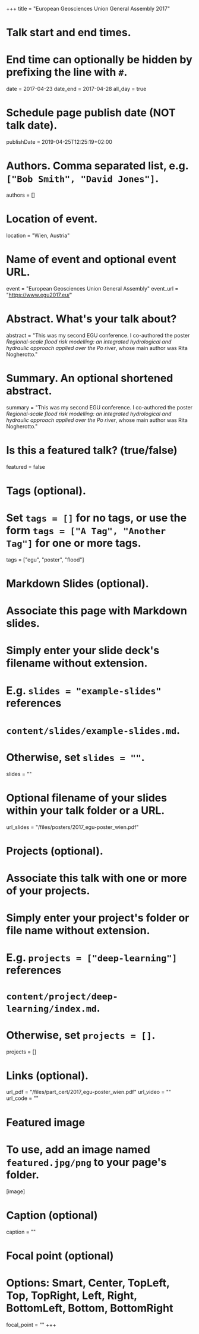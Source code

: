 +++
title = "European Geosciences Union General Assembly 2017"

# Talk start and end times.
#   End time can optionally be hidden by prefixing the line with `#`.
date = 2017-04-23
date_end = 2017-04-28
all_day = true

# Schedule page publish date (NOT talk date).
publishDate = 2019-04-25T12:25:19+02:00

# Authors. Comma separated list, e.g. `["Bob Smith", "David Jones"]`.
authors = []

# Location of event.
location = "Wien, Austria"

# Name of event and optional event URL.
event = "European Geosciences Union General Assembly"
event_url = "https://www.egu2017.eu/"

# Abstract. What's your talk about?
abstract = "This was my second EGU conference. I co-authored the poster _Regional-scale flood risk modelling: an integrated hydrological and hydraulic approach applied over the Po river_, whose main author was Rita Nogherotto."

# Summary. An optional shortened abstract.
summary = "This was my second EGU conference. I co-authored the poster _Regional-scale flood risk modelling: an integrated hydrological and hydraulic approach applied over the Po river_, whose main author was Rita Nogherotto."

# Is this a featured talk? (true/false)
featured = false

# Tags (optional).
#   Set `tags = []` for no tags, or use the form `tags = ["A Tag", "Another Tag"]` for one or more tags.
tags = ["egu", "poster", "flood"]

# Markdown Slides (optional).
#   Associate this page with Markdown slides.
#   Simply enter your slide deck's filename without extension.
#   E.g. `slides = "example-slides"` references 
#   `content/slides/example-slides.md`.
#   Otherwise, set `slides = ""`.
slides = ""

# Optional filename of your slides within your talk folder or a URL.
url_slides = "/files/posters/2017_egu-poster_wien.pdf"

# Projects (optional).
#   Associate this talk with one or more of your projects.
#   Simply enter your project's folder or file name without extension.
#   E.g. `projects = ["deep-learning"]` references 
#   `content/project/deep-learning/index.md`.
#   Otherwise, set `projects = []`.
projects = []

# Links (optional).
url_pdf = "/files/part_cert/2017_egu-poster_wien.pdf"
url_video = ""
url_code = ""

# Featured image
# To use, add an image named `featured.jpg/png` to your page's folder. 
[image]
  # Caption (optional)
  caption = ""

  # Focal point (optional)
  # Options: Smart, Center, TopLeft, Top, TopRight, Left, Right, BottomLeft, Bottom, BottomRight
  focal_point = ""
+++
